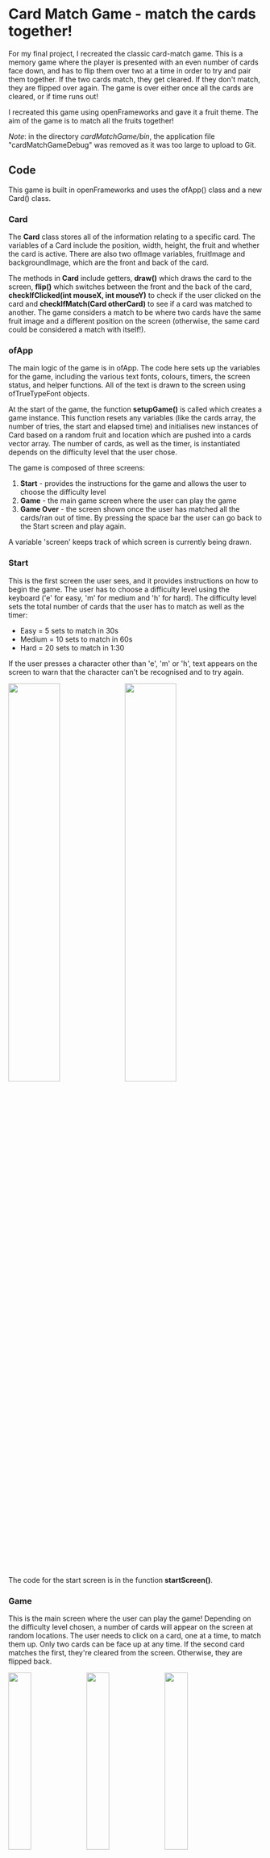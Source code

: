 # Card Match Game - match the cards together!

For my final project, I recreated the classic card-match game. This is a memory game where the player is presented with an even number of cards face down, and has to flip them over two at a time in order to try and pair them together. If the two cards match, they get cleared. If they don't match, they are flipped over again. The game is over either once all the cards are cleared, or if time runs out! 

I recreated this game using openFrameworks and gave it a fruit theme. The aim of the game is to match all the fruits together!

*Note*: in the directory *cardMatchGame/bin*, the application file "cardMatchGameDebug" was removed as it was too large to upload to Git. 

## Code

This game is built in openFrameworks and uses the ofApp() class and a new Card() class.

### Card 

The **Card** class stores all of the information relating to a specific card. The variables of a Card include the position, width, height, the fruit and whether the card is active. There are also two ofImage variables, fruitImage and backgroundImage, which are the front and back of the card.

The methods in **Card** include getters, **draw()** which draws the card to the screen, **flip()** which switches between the front and the back of the card, **checkIfClicked(int mouseX, int mouseY)** to check if the user clicked on the card and **checkIfMatch(Card otherCard)** to see if a card was matched to another. The game considers a match to be where two cards have the same fruit image and a different position on the screen (otherwise, the same card could be considered a match with itself!). 

### ofApp

The main logic of the game is in ofApp. The code here sets up the variables for the game, including the various text fonts, colours, timers, the screen status, and helper functions. All of the text is drawn to the screen using ofTrueTypeFont objects.

At the start of the game, the function **setupGame()** is called which creates a game instance. This function resets any variables (like the cards array, the number of tries, the start and elapsed time) and initialises new instances of Card based on a random fruit and location which are pushed into a cards vector array. The number of cards, as well as the timer, is instantiated depends on the difficulty level that the user chose. 

The game is composed of three screens:
1. **Start** - provides the instructions for the game and allows the user to choose the difficulty level
2. **Game** - the main game screen where the user can play the game
3. **Game Over** - the screen shown once the user has matched all the cards/ran out of time. By pressing the space bar the user can go back to the Start screen and play again.

A variable 'screen' keeps track of which screen is currently being drawn. 

### Start
This is the first screen the user sees, and it provides instructions on how to begin the game. The user has to choose a difficulty level using the keyboard ('e' for easy, 'm' for medium and 'h' for hard). The difficulty level sets the total number of cards that the user has to match as well as the timer:
- Easy = 5 sets to match in 30s
- Medium = 10 sets to match in 60s
- Hard = 20 sets to match in 1:30

If the user presses a character other than 'e', 'm' or 'h', text appears on the screen to warn that the character can't be recognised and to try again. 

<img src="https://git.arts.ac.uk/storage/user/650/files/e3396a86-ffca-4cd7-8f5a-c6081cafc590" width="45%"> <img src="https://git.arts.ac.uk/storage/user/650/files/cbd03521-9dfc-4df9-84f2-72e7b25b9ffc" width="45%">

The code for the start screen is in the function **startScreen()**.

### Game 
This is the main screen where the user can play the game! Depending on the difficulty level chosen, a number of cards will appear on the screen at random locations. The user needs to click on a card, one at a time, to match them up. Only two cards can be face up at any time. If the second card matches the first, they're cleared from the screen. Otherwise, they are flipped back. 

<img src="https://git.arts.ac.uk/storage/user/650/files/7ece5513-2b89-4488-95f2-a09fcaf07b34" width="30%"> <img src="https://git.arts.ac.uk/storage/user/650/files/e1ede58d-1251-4430-b180-3887b8e33ce6" width="30%"> <img src="https://git.arts.ac.uk/storage/user/650/files/3f4c1ecd-dbd4-422a-ab0d-984e042df688" width="30%">

The number of tries is displayed at the top of the screen. A try counts as every time a user attempts to match a set of cards (so clicking on two cards = 1 try). The amount of time left is also displayed to the left. 

The locations of each card are randomly generated using a helper function **findFreePosition()** which returns an ofVec2f object. This function uses a do...while loop to generate a random set of (x,y) coordinates and check it doesn't overlap with any other cards. If there is an overlap with any card, it breaks and goes into the next loop (tries again with a new set of randomly generated coordinates). Otherwise, it assumes a free position and returns those x, y values in an ofVec2f object. This function is called every time a card is created. 

The helper function **testIfCardsMatch()** is called every time two cards are clicked. It checks that the second card matches the first (using the checkIfMatch() function in the Card class), and if so, sets the active property of both cards to false. This ensures that they aren't drawn to the screen in the subsequent frames. Text is also displayed at the top of the screen for 3 seconds to indicate a match was made. 

<img src="https://git.arts.ac.uk/storage/user/650/files/4ea9a060-79be-425b-98c6-c610cee7f062" width="45%"> <img src="https://git.arts.ac.uk/storage/user/650/files/f518344b-dea7-4a28-bec6-2843917dc665" width="45%">

The function **checkifGameOver()** runs every frame to check if the game is over by checking whether time ran out (in which case win = false) or that all cards are cleared (more technically, that their 'active' variable is set to false, and in which case win = true).

The code for the game screen is in the function **gameScreen()**.

### Game Over
The game moves into the 'gameOver' screen if either condition is met:
1. All the cards are cleared -> win
2. Time ran out -> lose

Depending on the result, the gameOver screen tells the user that they matched all the cards or that time ran out. In both cases, it will inform the user that they can press the spacebar to play again. The keyPressed() function waits for the spacebar to be pressed and if so, sets the 'replay' variable to true so that the game returns to the start screen. Back in the start screen, the **setupGame()** function is called to reset all game-dependent variables (such as the cards, number of tries, timers, etc). 

<img src="https://git.arts.ac.uk/storage/user/650/files/8ea0f8c9-0787-4b0a-8c98-0ca0acedf24e" width="45%"> <img src="https://git.arts.ac.uk/storage/user/650/files/f18e870b-4fd1-4f20-a7ec-1f492cd1b485" width="45%">

The code for the game over screen is in the function **gameOverScreen()**. 

## Cards

I drew the cards using the Adobe Fresco app, and chose to do a fruit theme. Each fruit has a color scheme which influnces how the card is created. A border is drawn in the main color, a background drawn in a lighter shade of that color, and the fruit itself is drawn in the center. In addition, I drew an image for the back of the cards (first image below). I created cards for the following fruits:
- Apple
- Apricot
- Blueberry
- Cherry
- Grape
- Kiwi
- Lemon
- Orange
- Pear
- Raspberry
- Strawberry 
- Watermelon

<img src="https://git.arts.ac.uk/storage/user/650/files/8423d7fc-6586-4045-aeb3-91d373ebae5b" width="10%"> <img src="https://git.arts.ac.uk/storage/user/650/files/a0191b45-59c3-44a0-8581-29a8268425c4" width="10%"> <img src="https://git.arts.ac.uk/storage/user/650/files/4756356f-a984-454b-965c-d3e42c090eaa" width="10%"> <img src="https://git.arts.ac.uk/storage/user/650/files/81bc2be9-1884-40d0-a6f2-7834ec1cf159" width="10%"> <img src="https://git.arts.ac.uk/storage/user/650/files/f763d490-37ba-4d93-a9e9-ca8a29fc2d62" width="10%"> <img src="https://git.arts.ac.uk/storage/user/650/files/b0091b70-741a-4baa-9c95-c67b06197df9" width="10%"> <img src="https://git.arts.ac.uk/storage/user/650/files/b50b6f9a-3779-46d0-a060-d8190c6a769e" width="10%"> <img src="https://git.arts.ac.uk/storage/user/650/files/9c17fedb-3ee1-42be-af95-58542e7bc2b4" width="10%"> <img src="https://git.arts.ac.uk/storage/user/650/files/8cbb08b7-c4f9-4e14-81b9-bb54e168f8bf" width="10%"> <img src="https://git.arts.ac.uk/storage/user/650/files/7a82a8a4-bf19-4996-be72-cda87111585f" width="10%"> <img src="https://git.arts.ac.uk/storage/user/650/files/6cfba2a1-580a-44d1-8ea3-623f89139eba" width="10%"> <img src="https://git.arts.ac.uk/storage/user/650/files/a97b61c0-e6b4-461a-9b53-3b83d1e9897a" width="10%"> <img src="https://git.arts.ac.uk/storage/user/650/files/6acc60bb-4f99-46b4-b943-560a50381528" width="10%">

The cards are drawn in the game using ofImage objects. 

## Future additions

There are several things I would like to add to the game in the future, including:
1. Sounds and audio - such as background music and sounds when the user matches two cards 
2. Button functionality - rather than using the keyboard for user input like choosing the difficulty or restarting the game
3. Improving the fonts and background - to make it more fun
4. Animation - animate the cards disappearing from the screen when the user matches two cards

## Video

https://git.arts.ac.uk/storage/user/650/files/d9959b3e-9571-493b-aa51-a58943fc1273


